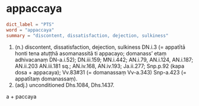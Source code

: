 # appaccaya

``` toml
dict_label = "PTS"
word = "appaccaya"
summary = "discontent, dissatisfaction, dejection, sulkiness"
```

1. (n.) discontent, dissatisfaction, dejection, sulkiness DN.i.3 (= appatītā honti tena atuṭṭhā asomanassitā ti appacayo; domanass’ etaṃ adhivacanaṃ DN\-a.i.52); DN.iii.159; MN.i.442; AN.i.79, AN.i.124, AN.i.187; AN.ii.203 AN.iii.181 sq.; AN.iv.168, AN.iv.193; Ja.ii.277; Snp.p.92 (kapa dosa \+ appacaya); Vv.83#31 (= domanassaṃ Vv\-a.343) Snp\-a.423 (= appatītaṃ domanassaṃ).
2. (adj.) unconditioned Dhs.1084, Dhs.1437.

a \+ paccaya

